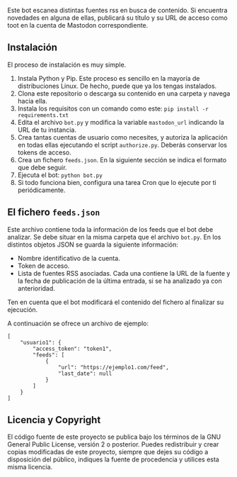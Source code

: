 Este bot escanea distintas fuentes rss en busca de contenido. Si encuentra novedades en alguna de ellas, publicará su título y su URL de acceso como toot en la cuenta de Mastodon correspondiente.

## Instalación

El proceso de instalación es muy simple.

1. Instala Python y Pip. Este proceso es sencillo en la mayoría de distribuciones Linux. De hecho, puede que ya los tengas instalados.
2. Clona este repositorio o descarga su contenido en una carpeta y navega hacia ella.
3. Instala los requisitos con un comando como este: `pip install -r requirements.txt`
4. Edita el archivo `bot.py` y modifica la variable `mastodon_url` indicando la URL de tu instancia.
5. Crea tantas cuentas de usuario como necesites, y autoriza la aplicación en todas ellas ejecutando el script `authorize.py`. Deberás conservar los tokens de acceso.
6. Crea un fichero `feeds.json`. En la siguiente sección se indica el formato que debe seguir.
7. Ejecuta el bot: `python bot.py`
8. Si todo funciona bien, configura una tarea Cron que lo ejecute por ti periódicamente.

## El fichero `feeds.json`

Este archivo contiene toda la información de los feeds que el bot debe analizar. Se debe situar en la misma carpeta que el archivo `bot.py`. En los distintos objetos JSON se guarda la siguiente información:

* Nombre identificativo de la cuenta.
* Token de acceso.
* Lista de fuentes RSS asociadas. Cada una contiene la URL de la fuente y la fecha de publicación de la última entrada, si se ha analizado ya con anterioridad.

Ten en cuenta que el bot modificará el contenido del fichero al finalizar su ejecución.

A continuación se ofrece un archivo de ejemplo:

```
[
	"usuario1": {
		"access_token": "token1",
		"feeds": [
			{
				"url": "https://ejemplo1.com/feed",
				"last_date": null
			}
		]
	}
]
```

## Licencia y Copyright

El código fuente de este proyecto se publica bajo los términos de la GNU General Public License, versión 2 o posterior. Puedes redistribuir y crear copias modificadas de este proyecto, siempre que dejes su código a disposición del público, indiques la fuente de procedencia y utilices esta misma licencia.
